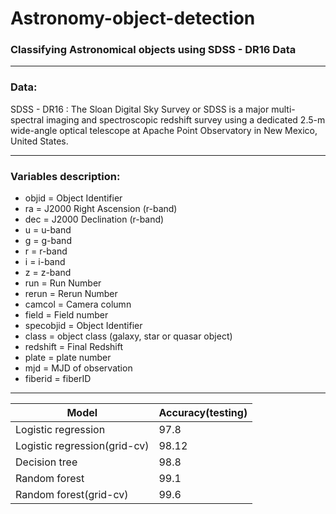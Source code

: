 # Astronomy-object-detection
### Classifying Astronomical objects using SDSS - DR16 Data

---
### Data:
SDSS - DR16 :
	The Sloan Digital Sky Survey or SDSS is a major multi-spectral imaging and spectroscopic redshift survey using a dedicated 2.5-m wide-angle optical telescope at Apache Point Observatory in New Mexico, United States. 




---

### Variables description:

* objid = Object Identifier
* ra = J2000 Right Ascension (r-band)
* dec = J2000 Declination (r-band)
* u = u-band
* g = g-band
* r = r-band
* i = i-band
* z = z-band
* run = Run Number
* rerun = Rerun Number
* camcol = Camera column
* field = Field number
* specobjid = Object Identifier
* class = object class (galaxy, star or quasar object)
* redshift = Final Redshift
* plate = plate number
* mjd = MJD of observation
* fiberid = fiberID

---

| Model  | Accuracy(testing) |
| ------------- | ------------- |
| Logistic regression  | 97.8  |
| Logistic regression(grid-cv)  | 98.12  |
| Decision tree | 98.8 |
| Random forest | 99.1 |
| Random forest(grid-cv) | 99.6  |

